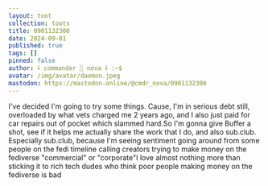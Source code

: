 ```yaml
---
layout: toot
collection: toots
title: 0901132300
date: 2024-09-01
published: true
tags: []
pinned: false
author: ⸸ commander ░ nova ⸸ :~$
avatar: /img/avatar/daemon.jpeg
mastodon: https://mastodon.online/@cmdr_nova/0901132300
---
```


I've decided I'm going to try some things. Cause, I'm in serious debt still, overloaded by what vets charged me 2 years ago, and I also just paid for car repairs out of pocket which slammed hard.So I'm gonna give Buffer a shot, see if it helps me actually share the work that I do, and also sub.club. Especially sub.club, because I'm seeing sentiment going around from some people on the fedi timeline calling creators trying to make money on the fediverse "commercial" or "corporate"I love almost nothing more than sticking it to rich tech dudes who think poor people making money on the fediverse is bad
